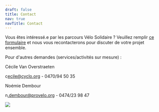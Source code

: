 ```yaml
---
draft: false
title: Contact
nav: true
navTitle: Contact
---
```

V﻿ous êtes intéressé.e par les parcours Vélo Solidaire ? Veuillez remplir [ce formulaire](https://docs.google.com/forms/d/e/1FAIpQLSeeFDRdUBAyHJ_UOU4R6lsb7VYAh_v39RN3zw9hxA-YE6lblw/viewform) et nous vous recontacterons pour discuter de votre projet ensemble.



P﻿our d'autres demandes (services/activités sur mesure) :

C﻿écile Van Overstraeten

c﻿ecile@cyclo.org - 0470/94 50 35



N﻿oémie Dembour

n﻿.dembour@provelo.org - 0﻿474/23 98 47



![](/img/logotype_jaune-1-.png)